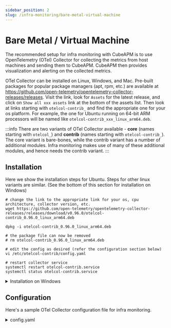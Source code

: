 ```yaml
---
sidebar_position: 2
slug: /infra-monitoring/bare-metal-virtual-machine
---
```


# Bare Metal / Virtual Machine

The recommended setup for infra monitoring with CubeAPM is to use OpenTelemetry (OTel) Collector for collecting the metrics from host machines and sending them to CubeAPM. CubeAPM then provides visualization and alerting on the collected metrics.

OTel Collector can be installed on Linux, Windows, and Mac. Pre-built packages for popular package managers (apt, rpm, etc.) are available at https://github.com/open-telemetry/opentelemetry-collector-releases/releases. Visit the link, look for `Assets` for the latest release, and click on `Show all xxx assets` link at the bottom of the assets list. Then look at links starting with `otelcol-contrib_` and find the appropriate one for your os platform. For example, the one for Ubuntu running on 64-bit ARM processors will be named like `otelcol-contrib_xxx_linux_arm64.deb`.

:::info
There are two variants of OTel Collector available - **core** (names starting with `otelcol_`) and **contrib** (names starting with `otelcol-contrib_`). The core variant is bare-bones, while the contrib variant has a number of additional modules. Infra monitoring makes use of many of these additional modules, and hence needs the contrib variant.
:::

## Installation

Here we show the installation steps for Ubuntu. Steps for other linux variants are similar. (See the bottom of this section for installation on Windows)

```shell
# change the link to the appropriate link for your os, cpu architecture, collector version, etc.
wget https://github.com/open-telemetry/opentelemetry-collector-releases/releases/download/v0.96.0/otelcol-contrib_0.96.0_linux_arm64.deb

dpkg -i otelcol-contrib_0.96.0_linux_arm64.deb

# the package file can now be removed
# rm otelcol-contrib_0.96.0_linux_arm64.deb

# edit the config as desired (refer the configuration section below)
vi /etc/otelcol-contrib/config.yaml

# restart collector service
systemctl restart otelcol-contrib.service
systemctl status otelcol-contrib.service
```

<details>
<summary>Installation on Windows</summary>

1. Download the appropriate `.tar.gz` file for windows platform.
1. Unzip it by executing `tar -xzf <filename>` command in powershell.
1. Update config.yaml as desired (refer the configuration section below).
1. Run the Collector by executing `otelcol-contrib.exe --config config.yaml` in powershell.

The Collector can be set up as a background service as follows:

```shell
# Create windows service.
# Modify the paths of otelcol-contrib.exe and config.yaml as appropriate.
# Ref: https://learn.microsoft.com/en-us/windows-server/administration/windows-commands/sc-create
sc.exe create otelcol displayname= otelcol start= delayed-auto binPath= "C:\Users\Administrator\Desktop\otelcol-contrib\otelcol-contrib.exe --config C:\Users\Administrator\Desktop\otelcol-contrib\config.yaml"

# Useful commands
sc.exe start otelcol
sc.exe query otelcol
sc.exe delete otelcol

# To check the logs, open event viewer > windows logs > application,
# and then filter source=otelcol on right hand side.
```

</details>

## Configuration

Here's a sample OTel Collector configuration file for infra monitoring.

<details>
<summary>config.yaml</summary>

```yaml
# Individual infra agents are configured in the receivers section below.
# The list of available agents and their documentation is available at
# https://github.com/open-telemetry/opentelemetry-collector-contrib/tree/main/receiver
receivers:
  # hostmetrics monitors host machines (bare metal, ec2, etc.)
  # It collects metrics for CPU, memory, etc. on the host
  # where the collector is running.
  hostmetrics:
    collection_interval: 60s
    scrapers:
      cpu:
      disk:
      # load:
      filesystem:
      memory:
      network:
      # paging:
      # processes:
      # process:
      #   mute_process_name_error: true
      #   mute_process_exe_error: true
      #   mute_process_io_error: true
      #   mute_process_user_error: true

  redis:
    endpoint: localhost:6379
    collection_interval: 60s
    resource_attributes:
      server.address:
        enabled: true

  memcached:
    endpoint: localhost:11211
    collection_interval: 60s

  mysql:
    endpoint: localhost:3306
    username: cubeapm
    password: mypassword
    collection_interval: 60s
    metrics:
      mysql.commands:
        enabled: true
      mysql.connection.count:
        enabled: true
      mysql.connection.errors:
        enabled: true
      mysql.query.count:
        enabled: true
      mysql.query.slow.count:
        enabled: true
      mysql.joins:
        enabled: true
      mysql.replica.sql_delay:
        enabled: true
      mysql.replica.time_behind_source:
        enabled: true

  postgresql:
    endpoint: localhost:5432
    transport: tcp
    username: cubeapm
    password: mypassword
    # databases:
    #   - otel
    # exclude_databases:
    #   - rdsadmin
    collection_interval: 60s
    tls:
      insecure: true

  mongodb:
    hosts:
      - endpoint: localhost:27017
    # username: cubeapm
    # password: mypassword
    collection_interval: 60s
    tls:
      insecure: true
      # ca_file: /etc/otelcol-contrib/global-bundle.pem

  nginx:
    endpoint: http://localhost:80/status
    collection_interval: 60s

processors:
  batch:

  resourcedetection:
    detectors:
      - system
    system:
      hostname_sources: ["os"]

  # resource/cube.environment:
  #   attributes:
  #     - key: cube.environment
  #       value: UNSET
  #       action: upsert

exporters:
  logging:
    verbosity: detailed
    sampling_initial: 5
    sampling_thereafter: 1

  otlphttp:
    metrics_endpoint: http://<cubeapm_endpoint>:3130/api/metrics/v1/save/otlp
    retry_on_failure:
      enabled: false

service:
  pipelines:
    metrics:
      receivers:
        # Individual infra monitoring agents can be disabled
        # by commenting them out here.
        - hostmetrics
        # - redis
        # - memcached
        # - mysql
        # - postgresql
        # - mongodb
        # - nginx
      processors:
        - batch
        - resourcedetection
        # - resource/cube.environment
      exporters:
        - otlphttp
        # - logging

  telemetry:
    logs:
      level: info
    metrics:
      address: 0.0.0.0:8888
```

</details>
